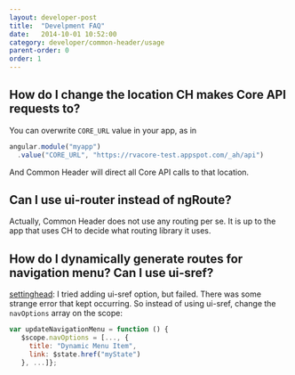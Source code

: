 ```yaml
---
layout: developer-post
title:  "Develpment FAQ"
date:   2014-10-01 10:52:00
category: developer/common-header/usage
parent-order: 0
order: 1
---
```


## How do I change the location CH makes Core API requests to?

You can overwrite ```CORE_URL``` value in your app, as in

```js
angular.module("myapp")
  .value("CORE_URL", "https://rvacore-test.appspot.com/_ah/api")
```

And Common Header will direct all Core API calls to that location.

## Can I use ui-router instead of ngRoute?

Actually, Common Header does not use any routing per se. It is up to the app that uses CH to decide what routing library it uses.

## How do I dynamically generate routes for navigation menu? Can I use ui-sref?

[settinghead](https://github.com/settinghead): I tried adding ui-sref option, but failed. There was some strange error that kept occurring.
So instead of using ui-sref, change the ```navOptions``` array on the scope:
```javascript
var updateNavigationMenu = function () {
   $scope.navOptions = [..., {
     title: "Dynamic Menu Item",
     link: $state.href("myState")
   }, ...]};
```
